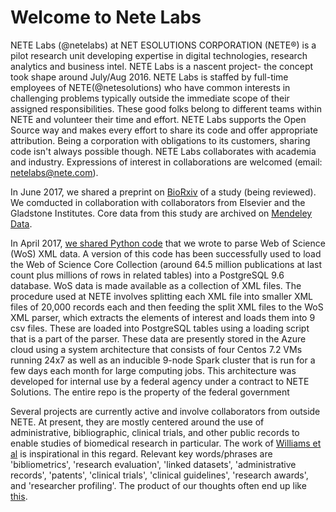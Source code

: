 # Welcome to Nete Labs

NETE Labs (@netelabs) at NET ESOLUTIONS CORPORATION (NETE®) is a pilot research unit developing expertise in digital technologies, research analytics and business intel. NETE Labs is a nascent project- the concept took shape around July/Aug 2016. NETE Labs is staffed by full-time employees of NETE(@netesolutions) who have common interests in challenging problems typically outside the immediate scope of their assigned responsibilities. These good folks belong to different teams within NETE and volunteer their time and effort. NETE Labs supports the Open Source way and makes every effort to share its code and offer appropriate attribution. Being a corporation with obligations to its customers, sharing code isn't always possible though. NETE Labs collaborates with academia and industry. Expressions of interest in collaborations are welcomed (email: netelabs@nete.com).

In June 2017, we shared a preprint on [BioRxiv](http://biorxiv.org/content/early/2017/06/14/149559) of a study (being reviewed). We comducted in collaboration with collaborators from Elsevier and the Gladstone Institutes. Core data from this study are archived on [Mendeley Data](http://dx.doi.org/10.17632/ysh53v7gpz.4).

In April 2017, [we shared Python code](https://github.com/NETESOLUTIONS/NETELabs/tree/master/WoS_XML_Parser) that we wrote to parse Web of Science (WoS) XML data. A version of this code has been successfully used to load the Web of Science Core Collection (around 64.5 million publications at last count plus millions of rows in related tables) into a PostgreSQL 9.6 database. WoS data is made
available as a collection of XML files. The procedure used at NETE involves splitting each XML file into smaller XML files of 20,000 records each and then feeding the split XML files to the WoS XML parser, which extracts the elements of interest and loads them into 9 csv files. These are loaded into PostgreSQL tables using a loading script that is a part of the parser. These data are presently stored in the Azure cloud using a system architecture that consists of four Centos 7.2 VMs running 24x7 as well as an inducible 9-node Spark cluster that is run for a few days each month for large computing jobs. This architecture was developed for internal use by a federal agency under a contract to NETE Solutions. The entire repo is the property of the federal government

Several projects are currently active and involve collaborators from outside NETE. At present, they are mostly centered around the use of administrative, bibliographic, clinical trials, and other public records to enable studies of biomedical research in particular. The work of [Williams et al](http://dx.doi.org/10.1016/j.cell.2015.09.007) is inspirational in this regard. Relevant key words/phrases are 'bibliometrics', 'research evaluation', 'linked datasets', 'administrative records', 'patents', 'clinical trials', 'clinical guidelines', 'research awards', and 'researcher profiling'. The product of our thoughts often end up like [this](https://github.com/NETESOLUTIONS/NETELabs/blob/master/IMG_20170510_132030.png).

